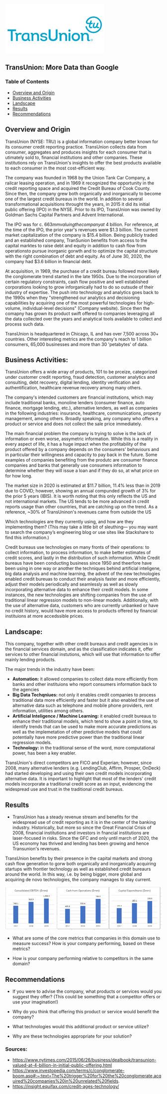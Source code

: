 ![Transunion Logo](../01-FinTech/support-files/TransUnion-Logo.png)
## TransUnion: More Data than Google  


### Table of Contents
* [Overview and Origin](Overview-and-Origin)
* [Business Activities](Business-Activities)
* [Landscape](Landscape)
* [Results](Results)
* [Recommendations](Recommendations)

## Overview and Origin

 TransUnion (NYSE: TRU) is a global information company better known for its consumer credit reporting practice. TransUnion collects data from consumer, aggregates and produces insights for each consumer that is utimately sold to, financial institutions and other companies. These institutions rely on TransUnion's insights to offer the best products available to each consumer in the most cost-efficient way.  

 The company was founded in 1968 by the Union Tank Car Company, a railcar leasing operation, and in 1969 it recognized the opportunity in the credit reporting space and acquired the Credit Bureau of Cook County. Since then, the company grew both organically and inorganically to become one of the largest credit bureaus in the world. In addition to several transformational acquisitions throught the years, in 2015 it did its initial public offering (IPO) in the NYSE. Prior to its IPO, TransUnion was owned by Goldman Sachs Capital Partners and Advent International.

 The IPO was for c. $663mm valuing the company at ~$4 billion. For reference, at the time of the IPO, the prior year's revenues were $1.3 billion. The current market capitalization of the company is $15.4 billion. Being publicly traded and an established company, TranSunion benefits from access to the capital marktes to raise debt and equity in addition to cash flow from operationsto pursue inorganic gorwth and to optimize the capital structure with the right combination of debt and equity. As of June 30, 2020, the company had $3.6 billion in financial debt. 

 At acquisition, in 1969, the purchase of a credit bureau followed more likely the conglomerate trend started in the late 1950s. Due to the incorporation of certain regulatory constraints, cash flow positive and well established corporations looking to grow inforganically had to do so outsude of their industry of expertise. The push into technology and analytics goes back to the 1990s when they "strengthened our analytics and decisioning capabilities by acquiring one of the most powerful technologies for high-volume, individual-level decisions" (Company website). Since then the comapny has grown its product swift offered to companies leveraging all the data collected over the years and analytical tools available to collect and process such data.  

 TransUnion is headquartered in Chicago, IL and has over 7,500 across 30+ countries. Other interesting metrics are the company's reach to 1 billion consumers, 65,000 businesses and more than 30 'petabytes' of data. 

## Business Activities:

 TransUnion offers a wide array of products, 101 to be prceize, categorized under customer credit reporting, fraud detection, customer analytics and consulting, debt recovery, digital lending, identity verification and authentification, healthcare revenue recovery among many others. 

 The company's intended customers are financial institutions, which may include traditional banks, monoline lenders (consumer finance, auto finance, mortgage lending, etc.), alternative lenders, as well as companies in the following industries: insurance, healthcare, communications, property management, among others. Broadly speaking, any company who offers a product or service and does not collect the sale price immediately.

 The main financial problem the company is trying to solve is the lack of information or even worse, assymetric information. While this is a reality in every aspect of life, it has a huge impact when the profitability of the product offered by a company depends on the consumers' behaviours and in particular their willingness and capacity to pay back in the future. Some examples of companies benefiting from the produtc are consumer finance companies and banks that generally use consumers information to determine whether they will issue a loan and if they do so, at what price on for how long. 

The market size in 2020 is estimated at $11.7 billion, 11.4% less than in 2019 due to COVID; however, showing an annual compunded growth of 3% for the prior 5 years (IBIS). It is worth noting that this only reflects the US and not international markets. The US tends to be more advanced in credit reports usage than other countries, that are catching up on the trend. As a reference, ~30% of TransUninon's revenues came from outside the US

 Which technologies are they currently using, and how are they implementing them? (This may take a little bit of sleuthing–– you may want to search the company’s engineering blog or use sites like Stackshare to find this information.)

 Credit bureaus use technologies on many fronts of their operations: to collect information, to process information, to make better estimates of credit scores, and lastly in the distribution of such information. While Credit bureaus have been conducting business since 1950 and theerfore have been using in one way or another the techniques behind artificial inteligene, big data analysis and machine learning, the advent of the new technologies enabled credit bureuas to conduct their analysis faster and more efficiently, adjust their models periodically and seamlessly as well as slowly incorporating alternative data to enhance their credit models. In some instances, the new technologies are shifting companies from the use of traditional linear regression models to non-linear models. Additionally, with the use of alternative data, customers who are currently unbanked or have no credit history, would have more access to products offered by financial instituions at more accedssible prices. 

## Landscape:


 This company, together with other credit bureaus and credit agencies is in the financial services domain, and as the classification indicates it, offer services to other financial instutions, which will use that information to offer mainly lending products.  

 The major trends in the industry have been: 
 * **Automation:** it allowed companies to collect data more efficiently from banks and other instituions who report consumers information back to the agencies
 * **Big Data Techqniues:** not only it enables credit companies to process traditional data more efficiently and faster but it also enabled the use of alternative data such as telephone and mobile phone providers, rent information, utilities among others. 
 * **Artificial Inteligence / Machine Learning:** it enabled credit bureaus to enhance their traditional models, which tend to show a point in time, to identify trends that can be used to make more accurate predictions as well as the implemetation of other predictive models that could potentially have more predictive power than the traditional linear regression models. 
 * **Technology:** in the traditional sense of the word, more computational power, has been a key enabler. 
 

 TransUnion's direct competitors are FICO and Experian; however, since 2008, many alternative lenders (e.g. LendingClub, Affirm, Prosper, OnDeck) had started developing and using their own credit models incorporating alternative data. It is important to highlight that most of the lenders' credit models incorporate a traditional credit score as an input, evidencing the widespread use and trust in the traditional credit bureaus.  


## Results

* TransUnion has a steady revenue stream and benefits for the widespread use of credit reporting as it is in the center of the banking industry. Historically, but more so since the Great Financial Crisis of 2008, financial institutions and investors in fnancial institutions are laser-focused in risks. Since the GFC and only until march of 2020, the US economy has thrived and lending has been growing and hence Transunion's revenues. 

TransUnion benefits by their presence in the capital markets and strong cash flow generation to gorw both organically and inorganically acquiring startups with frontier technology as well as established credit bureaurs around the world. In this way, i.e. by being bigger, more global and acquiring de novo technologies, the company manages to stay current. 

![revenues-chart](../01-FinTech/support-files/Keymetrics.png)


* What are some of the core metrics that companies in this domain use to measure success? How is your company performing, based on these metrics?

* How is your company performing relative to competitors in the same domain?

## Recommendations

* If you were to advise the company, what products or services would you suggest they offer? (This could be something that a competitor offers or use your imagination!)

* Why do you think that offering this product or service would benefit the company?

* What technologies would this additional product or service utilize?

* Why are these technologies appropriate for your solution?


### Sources: 
* https://www.nytimes.com/2015/06/26/business/dealbook/transunion-valued-at-4-billion-in-initial-public-offering.html
* https://www.investopedia.com/terms/c/conglomerate-boom.asp#:~:text=The%20trigger%20for%20the%20conglomerate,acquired%20companies%20in%20unrelated%20fields.
* https://insight.equifax.com/credit-ages-technology/

